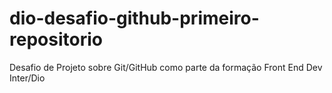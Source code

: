 # dio-desafio-github-primeiro-repositorio
Desafio de Projeto sobre Git/GitHub como parte da formação Front End Dev Inter/Dio
